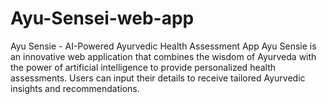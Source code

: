 # Ayu-Sensei-web-app
Ayu Sensie - AI-Powered Ayurvedic Health Assessment App  Ayu Sensie is an innovative web application that combines the wisdom of Ayurveda with the power of artificial intelligence to provide personalized health assessments. Users can input their details to receive tailored Ayurvedic insights and recommendations.
